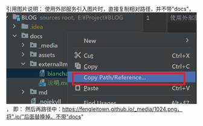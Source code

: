引用图片说明：
使用外部服务引入图片时，直接复制相对路径，并不带"docs"，![img.png](指导1.png)，
即：
然后再路径中：https://fengleitown.github.io/_media/1024.png，将".io/"后面替换掉。不带"docs"